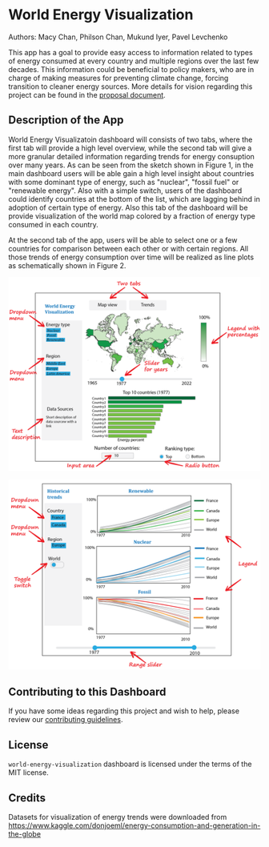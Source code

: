 # World Energy Visualization

Authors: Macy Chan, Philson Chan, Mukund Iyer, Pavel Levchenko

This app has a goal to provide easy access to information related to types of energy consumed at every country and multiple regions over the last few decades. This information could be beneficial to policy makers, who are in charge of making measures for preventing climate change, forcing transition to cleaner energy sources. More details for vision regarding this project can be found in the [proposal document](proposal.md).

## Description of the App
World Energy Visualizatoin dashboard will consists of two tabs, where the first tab will provide a high level overview, while the second tab will give a more granular detailed information regarding trends for energy consuption over many years.  As can be seen from the sketch shown in Figure 1, in the main dashboard users will be able gain a high level insight about countries with some dominant type of energy, such as "nuclear", "fossil fuel" or "renewable energy". Also with a simple switch, users of the dashboard could identify countries at the bottom of the list, which are lagging behind in adoption of certain type of energy. Also this tab of the dashboard will be provide visualization of the world map colored by a fraction of energy type consumed in each country. 

At the second tab of the app, users will be able to select one or a few countries for comparison between each other or with certain regions. All those trends of energy consumption over time will be realized as line plots as schematically shown in Figure 2. 

![Figure 1. Overview of the main tab](doc/1_map_and_bar_chart.PNG)

![Figure 2. Prototype for the dashboard with trends](doc/2_trends.PNG)
 
## Contributing to this Dashboard
If you have some ideas regarding this project and wish to help, please review our [contributing guidelines](CONTRIBUTING.md).

## License
`world-energy-visualization` dashboard is licensed under the terms of the MIT license.

## Credits
Datasets for visualization of energy trends were downloaded from https://www.kaggle.com/donjoeml/energy-consumption-and-generation-in-the-globe
